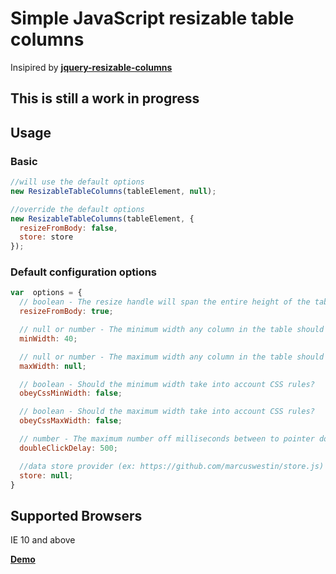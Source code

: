 # Simple JavaScript resizable table columns
Insipired by **[jquery-resizable-columns](https://github.com/dobtco/jquery-resizable-columns)**
## This is still a work in progress

## Usage

### Basic

```js
//will use the default options
new ResizableTableColumns(tableElement, null);

//override the default options
new ResizableTableColumns(tableElement, {
  resizeFromBody: false,
  store: store
});
```

### Default configuration options
```js
var  options = {
  // boolean - The resize handle will span the entire height of the table
  resizeFromBody: true;

  // null or number - The minimum width any column in the table should have
  minWidth: 40;

  // null or number - The maximum width any column in the table should have
  maxWidth: null;

  // boolean - Should the minimum width take into account CSS rules?
  obeyCssMinWidth: false;

  // boolean - Should the maximum width take into account CSS rules?
  obeyCssMaxWidth: false;

  // number - The maximum number off milliseconds between to pointer down events to consider the action a 'double click'
  doubleClickDelay: 500;

  //data store provider (ex: https://github.com/marcuswestin/store.js)
  store: null;
}
```

## Supported Browsers
IE 10 and above

**[Demo](https://validide.github.io/resizable-table-columns/dist/samples/index.html)**

